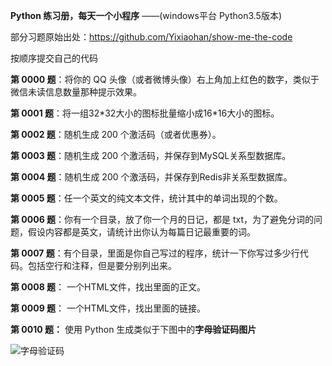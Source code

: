 **Python 练习册，每天一个小程序**
    ——(windows平台 Python3.5版本)

部分习题原始出处：https://github.com/Yixiaohan/show-me-the-code

按顺序提交自己的代码

**第 0000 题**：将你的 QQ 头像（或者微博头像）右上角加上红色的数字，类似于微信未读信息数量那种提示效果。

**第 0001 题**：将一组32\*32大小的图标批量缩小成16\*16大小的图标。

**第 0002 题**：随机生成 200 个激活码（或者优惠券）。

**第 0003 题**：随机生成 200 个激活码，并保存到MySQL关系型数据库。

**第 0004 题**：随机生成 200 个激活码，并保存到Redis非关系型数据库。

**第 0005 题**：任一个英文的纯文本文件，统计其中的单词出现的个数。

**第 0006 题**：你有一个目录，放了你一个月的日记，都是 txt，为了避免分词的问题，假设内容都是英文，请统计出你认为每篇日记最重要的词。

**第 0007 题**：有个目录，里面是你自己写过的程序，统计一下你写过多少行代码。包括空行和注释，但是要分别列出来。

**第 0008 题**： 一个HTML文件，找出里面的正文。

**第 0009 题**： 一个HTML文件，找出里面的链接。

**第 0010 题：** 使用 Python 生成类似于下图中的**字母验证码图片**

![字母验证码](http://i.imgur.com/aVhbegV.jpg)